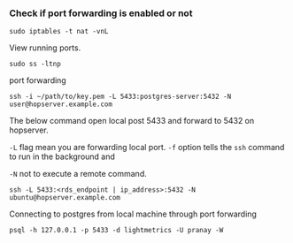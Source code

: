 ### Check if port forwarding is enabled or not

```
sudo iptables -t nat -vnL
```

View running ports. 

```
sudo ss -ltnp
```



port forwarding 

````
ssh -i ~/path/to/key.pem -L 5433:postgres-server:5432 -N user@hopserver.example.com
````

The below command open local post 5433 and forward to 5432 on hopserver. 

`-L` 		flag mean you are forwarding local port.
 `-f` 		option tells the `ssh` command to run in the background and

`-N` 		not to execute a remote command. 

```
ssh -L 5433:<rds_endpoint | ip_address>:5432 -N ubuntu@hopserver.example.com
```

Connecting to postgres from local machine through port forwarding

```
psql -h 127.0.0.1 -p 5433 -d lightmetrics -U pranay -W
```



